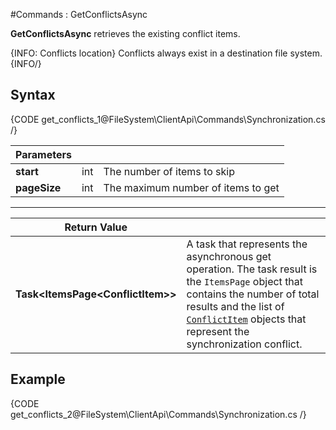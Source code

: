 #Commands : GetConflictsAsync

**GetConflictsAsync** retrieves the existing conflict items.

{INFO: Conflicts location}
Conflicts always exist in a destination file system.
{INFO/}

## Syntax

{CODE get_conflicts_1@FileSystem\ClientApi\Commands\Synchronization.cs /}

| Parameters | | |
| ------------- | ------------- | ----- |
| **start** | int | The number of items to skip |
| **pageSize** | int | The maximum number of items to get |


<hr />

| Return Value | |
| ------------- | ------------- |
| **Task&lt;ItemsPage&lt;ConflictItem&gt;&gt;** | A task that represents the asynchronous get operation. The task result is the `ItemsPage` object that contains the number of total results and the list of [`ConflictItem`](../../../../../glossary/conflict-item) objects that represent the synchronization conflict. |


## Example

{CODE get_conflicts_2@FileSystem\ClientApi\Commands\Synchronization.cs /}